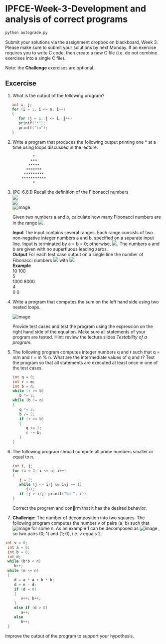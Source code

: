 # IPFCE-Week-3-Development and analysis of correct programs

```bash
python autograde.py
```

Submit your solutions via the assignment dropbox on blackboard, Week 3. Please make
sure to submit your solutions by next Monday. If an exercise requires you to write C
code, then create a new C file (i.e. do not combine exercises into a single C file).  

Note: the **Challenge** exercises are optional.


## Excercise

1. What is the output of the following program?    
```c
   int i, j;
   for (i = 1; i <= n; i++)  
   {  
      for (j = 1; j <= i; j++)  
      printf("*");  
      printf("\n");  
   } 
 ```
   
2. Write a program that produces the following output printing one * at a time using 
   loops discussed in the lecture.
   ```
            *  
           ***  
          *****  
         *******  
        *********  
       ***********  
            *  
   ``` 
   
3. (PC-6.6.1) Recall the definition of the Fibonacci numbers  
   <img src="https://render.githubusercontent.com/render/math?math=f_1 = 1">  
   <img src="https://render.githubusercontent.com/render/math?math=f_2 = 2">  
   ![image](https://user-images.githubusercontent.com/67692726/110827690-9f0bfb80-8296-11eb-948a-ca8e00f7f10f.png)

   Given two numbers a and b, calculate how many Fibonacci numbers are in the range <img src="https://render.githubusercontent.com/render/math?math=[a,b]">.
   
   **Input** The input contains several ranges. Each range consists of two non-negative
   integer numbers a and b, specified on a separate input line. Input is terminated
   by a = b = 0; otherwise, <img src="https://render.githubusercontent.com/render/math?math=a <= b <= 2^{31}-1">. The numbers a and b are given with
   no superfluous leading zeros.  
   **Output** For each test case output on a single line the number of Fibonacci numbers <img src="https://render.githubusercontent.com/render/math?math=f_i"> with
   <img src="https://render.githubusercontent.com/render/math?math=a<f_i<=b">.  
   **Example**  
      10 100  
      5  
      1300 8000  
      4  
      0 0  
   
4. Write a program that computes the sum on the left hand side using two nested loops.
  
   ![image](https://user-images.githubusercontent.com/67692726/110826304-3bcd9980-8295-11eb-8600-bedde01527d3.png)  
   
   Provide test cases and test the program using the expression on the right hand side
   of the equation. Make sure all statements of your program are tested. Hint: review
   the lecture slides *Testability of a program*.

5. The following program computes integer numbers q and r such that q = m/n and
   r = m % n. What are the intermediate values of q and r? Test the program so that
   all statements are executed at least once in one of the test cases.  
   ```c
   int q = 0;
   int r = m;
   int b = n;
   while (r >= b)
      b *= 2;
   while (b != n)
   {
      q *= 2;
      b /= 2;
      if (r >= b)
      {
         q += 1;
         r -= b;
      }
   }
   
   ```
   
6. The following program should compute all prime numbers smaller or equal to n.
   ```c
   int i, j;
   for (i = 2; i <= n; i++)
   {
      j = 2;
      while (j <= i/j && i%j == 1)
         j++;
      if (j > i/j) printf("%d ", i);
   }
   
   ```
   Correct the program and conrm that it has the desired behavior.
   



8. **Challenge:** The number of decomposition into two squares. The following program
   computes the number v of pairs (a; b) such that ![image](https://user-images.githubusercontent.com/67692726/110827186-1e4cff80-8296-11eb-8d8d-07c4548529d9.png)
   for some n. As an example 1 can be decomposed as ![image](https://user-images.githubusercontent.com/67692726/110827302-3886dd80-8296-11eb-8b53-9e97525b7f40.png)
   , so two pairs (0; 1) and (1; 0), i.e. v equals 2.
  ```c 
  int v = 0;
   int a = 0;
   int b = 0;
   int d;
   while (b*b < n)
      b++;
   while (m <= n)
   {
      d = a * a + b * b;
      d = n - d;
      if (d = 0)
      {
         v++; b++;
      }
      else if (d > 0)
         a++;
      else
         b++;
   }
   ```
   
   Improve the output of the program to support your hypothesis.  
